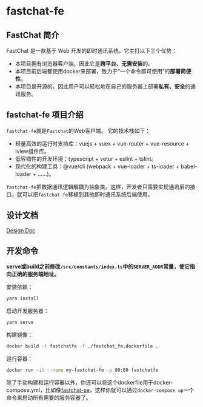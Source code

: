 # fastchat-fe

## FastChat 简介
FastChat 是一款基于 Web 开发的即时通讯系统，它主打以下三个优势：
* 本项目拥有浏览器客户端，因此它是**跨平台、无需安装**的。
* 本项目前后端都使用docker来部署，致力于“一个命令即可使用”的**部署简便性**。
* 本项目是开源的，因此用户可以轻松地在自己的服务器上部署**私有、安全**的通讯服务。

## fastchat-fe 项目介绍
`fastchat-fe`就是`Fastchat`的Web客户端。 
它的技术栈如下：
* 轻量高效的运行时支持库：vuejs + vuex + vue-router + vue-resource + iview组件库。
* 低容错性的开发环境：typescript + vetur + eslint + tslint。
* 现代化的构建工具：@vue/cli (webpack + vue-loader + ts-loader + babel-loader + ……)。
<!-- TODO: 需要写一篇文章来解释这些开发工具是如何work的，webpack中的config也需要解释 -->

`fastchat-fe`把数据通讯逻辑解耦为抽象类。这样，开发者只需要实现通讯层的接口，就可以把`fastchat-fe`移植到其他即时通讯系统后端使用。

## 设计文档
[Design Doc](./DesignDoc.md)

## 开发命令
**serve或build之前修改`/src/constants/index.ts`中的`SERVER_ADDR`常量，使它指向正确的服务端地址。**

安装依赖：
```bash
yarn install
```

启动开发服务器：
```bash
yarn serve
```

构建镜像：
```bash
docker build -t fastchatfe -f ./fastchat_fe.dockerfile .
```

运行容器：
```bash
docker run -it --name my-fastchat-fe -p 80:80 fastchatfe
```

除了手动构建和运行容器以外，你还可以将这个dockerfile用于docker-compose.yml，比如像[fastchat-se](https://github.com/csr632/fastchat-se/blob/3a4aad8a53aae15399ba98d47f66c8514efe7767/docker-compose-production.yml#L29)，这样你就可以通过`docker-compose up`一个命令来启动所有需要的服务容器了。


<!-- ****
## TODO
* 为每种数据模型（比如chat）增加extra:any字段，用于存储特定服务端需要的数据（前端不需要，但服务端需要），调用agent的函数时将extra信息一并提供，让使用者更容易实现agent
* 全局错误捕获和处理
* 增强群管理员的功能：删除成员、转移管理员、发布公告等
* 所有数据获取API使用节流化
* 删除好友
* 新消息提醒
* 显示消息时间 -->
